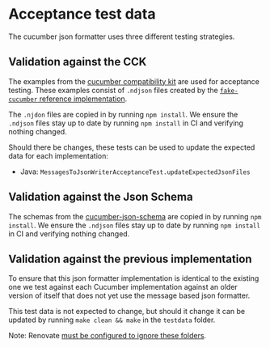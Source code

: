 # Acceptance test data

The cucumber json formatter uses three different testing strategies.

## Validation against the CCK

The examples from the [cucumber compatibility kit](https://github.com/cucumber/compatibility-kit)
are used for acceptance testing. These examples consist of `.ndjson` files created by
the [`fake-cucumber` reference implementation](https://github.com/cucumber/fake-cucumber).

The `.njdon` files are copied in by running `npm install`.  We ensure the
`.ndjson` files stay up to date by running `npm install` in CI  and verifying
nothing changed.

Should there be changes, these tests can be used to update the expected data for
each implementation:
 * Java: `MessagesToJsonWriterAcceptanceTest.updateExpectedJsonFiles`

## Validation against the Json Schema

The schemas from the [cucumber-json-schema](https://github.com/cucumber/cucumber-json-schema)
are copied in by running `npm install`.  We ensure the `.ndjson` files stay up
to date by running `npm install` in CI  and verifying  nothing changed.

## Validation against the previous implementation

To ensure that this json formatter implementation is identical to the existing
one we test against each Cucumber implementation against an older version of
itself that does not yet use the message based json formatter.

This test data is not expected to change, but should it change it can be updated
by running `make clean && make` in the `testdata` folder.

Note: Renovate [must be configured to ignore these folders](../.github/renovate.json).